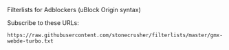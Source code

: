 Filterlists for Adblockers (uBlock Origin syntax)

Subscribe to these URLs:
```
https://raw.githubusercontent.com/stonecrusher/filterlists/master/gmx-webde-turbo.txt
```
